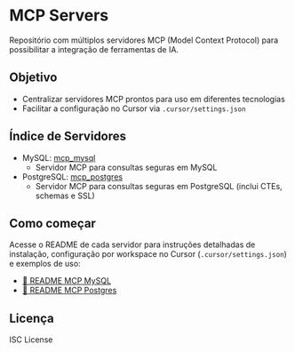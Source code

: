 # MCP Servers

Repositório com múltiplos servidores MCP (Model Context Protocol) para possibilitar a integração de ferramentas de IA.

## Objetivo

- Centralizar servidores MCP prontos para uso em diferentes tecnologias
- Facilitar a configuração no Cursor via `.cursor/settings.json`

## Índice de Servidores

- MySQL: [mcp_mysql](./mcp_mysql)
  - Servidor MCP para consultas seguras em MySQL
- PostgreSQL: [mcp_postgres](./mcp_postgres)
  - Servidor MCP para consultas seguras em PostgreSQL (inclui CTEs, schemas e SSL)



## Como começar

Acesse o README de cada servidor para instruções detalhadas de instalação, configuração por workspace no Cursor (`.cursor/settings.json`) e exemplos de uso:

- [📁 README MCP MySQL](./mcp_mysql/README.md)
- [📁 README MCP Postgres](./mcp_postgres/README.md)

## Licença

ISC License

